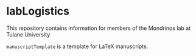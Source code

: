 # labLogistics
This repository contains information for members of the Mondrinos lab at Tulane University

`manuscriptTemplate` is a template for LaTeX manuscripts.
